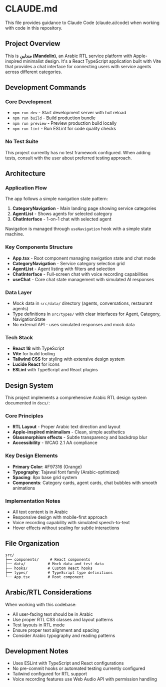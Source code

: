 # CLAUDE.md

This file provides guidance to Claude Code (claude.ai/code) when working with code in this repository.

## Project Overview

This is **مندلين (Mandelin)**, an Arabic RTL service platform with Apple-inspired minimalist design. It's a React TypeScript application built with Vite that provides a chat interface for connecting users with service agents across different categories.

## Development Commands

### Core Development
- `npm run dev` - Start development server with hot reload
- `npm run build` - Build production bundle
- `npm run preview` - Preview production build locally
- `npm run lint` - Run ESLint for code quality checks

### No Test Suite
This project currently has no test framework configured. When adding tests, consult with the user about preferred testing approach.

## Architecture

### Application Flow
The app follows a simple navigation state pattern:
1. **CategoryNavigation** - Main landing page showing service categories
2. **AgentList** - Shows agents for selected category  
3. **ChatInterface** - 1-on-1 chat with selected agent

Navigation is managed through `useNavigation` hook with a simple state machine.

### Key Components Structure
- **App.tsx** - Root component managing navigation state and chat mode
- **CategoryNavigation** - Service category selection grid
- **AgentList** - Agent listing with filters and selection
- **ChatInterface** - Full-screen chat with voice recording capabilities
- **useChat** - Core chat state management with simulated AI responses

### Data Layer
- Mock data in `src/data/` directory (agents, conversations, restaurant agents)
- Type definitions in `src/types/` with clear interfaces for Agent, Category, NavigationState
- No external API - uses simulated responses and mock data

### Tech Stack
- **React 18** with TypeScript
- **Vite** for build tooling
- **Tailwind CSS** for styling with extensive design system
- **Lucide React** for icons
- **ESLint** with TypeScript and React plugins

## Design System

This project implements a comprehensive Arabic RTL design system documented in `docs/`:

### Core Principles
- **RTL Layout** - Proper Arabic text direction and layout
- **Apple-inspired minimalism** - Clean, simple aesthetics
- **Glassmorphism effects** - Subtle transparency and backdrop blur
- **Accessibility** - WCAG 2.1 AA compliance

### Key Design Elements
- **Primary Color**: #F97316 (Orange)
- **Typography**: Tajawal font family (Arabic-optimized)
- **Spacing**: 8px base grid system
- **Components**: Category cards, agent cards, chat bubbles with smooth animations

### Implementation Notes
- All text content is in Arabic
- Responsive design with mobile-first approach
- Voice recording capability with simulated speech-to-text
- Hover effects without scaling for subtle interactions

## File Organization

```
src/
├── components/     # React components
├── data/          # Mock data and test data
├── hooks/         # Custom React hooks
├── types/         # TypeScript type definitions
└── App.tsx        # Root component
```

## Arabic/RTL Considerations

When working with this codebase:
- All user-facing text should be in Arabic
- Use proper RTL CSS classes and layout patterns
- Test layouts in RTL mode
- Ensure proper text alignment and spacing
- Consider Arabic typography and reading patterns

## Development Notes

- Uses ESLint with TypeScript and React configurations
- No pre-commit hooks or automated testing currently configured
- Tailwind configured for RTL support
- Voice recording features use Web Audio API with permission handling